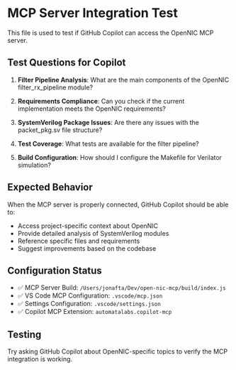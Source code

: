 # MCP Server Integration Test

This file is used to test if GitHub Copilot can access the OpenNIC MCP server.

## Test Questions for Copilot

1. **Filter Pipeline Analysis**: What are the main components of the OpenNIC filter_rx_pipeline module?

2. **Requirements Compliance**: Can you check if the current implementation meets the OpenNIC requirements?

3. **SystemVerilog Package Issues**: Are there any issues with the packet_pkg.sv file structure?

4. **Test Coverage**: What tests are available for the filter pipeline?

5. **Build Configuration**: How should I configure the Makefile for Verilator simulation?

## Expected Behavior

When the MCP server is properly connected, GitHub Copilot should be able to:
- Access project-specific context about OpenNIC
- Provide detailed analysis of SystemVerilog modules
- Reference specific files and requirements
- Suggest improvements based on the codebase

## Configuration Status

- ✅ MCP Server Build: `/Users/jonafta/Dev/open-nic-mcp/build/index.js`
- ✅ VS Code MCP Configuration: `.vscode/mcp.json`
- ✅ Settings Configuration: `.vscode/settings.json`
- ✅ Copilot MCP Extension: `automatalabs.copilot-mcp`

## Testing

Try asking GitHub Copilot about OpenNIC-specific topics to verify the MCP integration is working.
